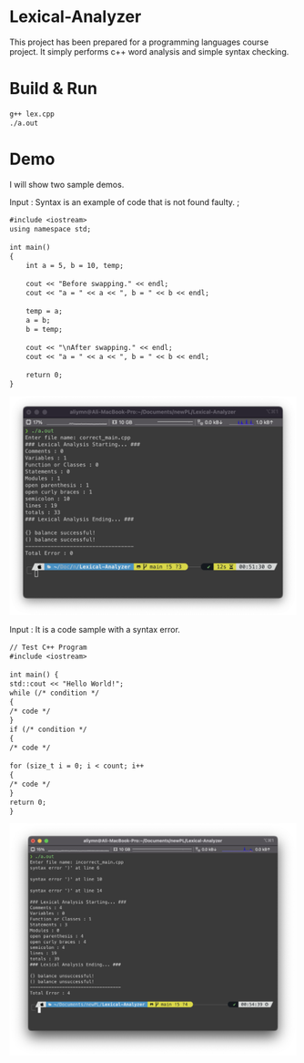 # Lexical-Analyzer

This project has been prepared for a programming languages course project. It simply performs c++ word analysis and simple syntax checking.

# Build & Run

    g++ lex.cpp
    ./a.out

# Demo

I will show two sample demos.

Input : Syntax is an example of code that is not found faulty. ;

    #include <iostream>
    using namespace std;

    int main()
    {
        int a = 5, b = 10, temp;

        cout << "Before swapping." << endl;
        cout << "a = " << a << ", b = " << b << endl;

        temp = a;
        a = b;
        b = temp;

        cout << "\nAfter swapping." << endl;
        cout << "a = " << a << ", b = " << b << endl;

        return 0;
    }

<img src="imgs/correct.png">

Input : It is a code sample with a syntax error.

    // Test C++ Program
    #include <iostream>

    int main() {
    std::cout << "Hello World!";
    while (/* condition */
    {
    /* code */
    }
    if (/* condition */
    {
    /* code */
    
    for (size_t i = 0; i < count; i++
    {
    /* code */
    }
    return 0;
    }

<img src="imgs/incorrect.png">


